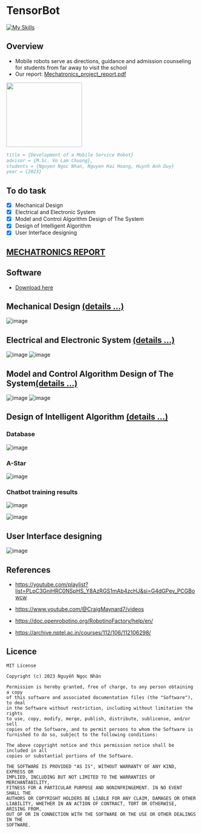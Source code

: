 # TensorBot
[![My Skills](https://skillicons.dev/icons?i=anaconda,docker,git,matlab,pytorch,fastapi,html,css,js,mysql,linux,vim,autocad)](https://skillicons.dev)

## Overview
- Mobile robots serve as directions, guidance and admission counseling for students from far away to visit the school
- Our report: [Mechatronics_project_report.pdf](./docs/Mechatronics_project_report.pdf)

<img src="./images/download.jpg" width="200px" height="170px">


```bibtex
title = {Development of a Mobile Service Robot}
advisor = {M.Sc. Vo Lam Chuong},
students = {Nguyen Ngoc Nhan, Nguyen Hai Hoang, Huynh Anh Duy}
year = {2023}
```
## To do task
- [x] Mechanical Design
- [x] Electrical and Electronic System
- [x] Model and Control Algorithm Design of The System
- [x] Design of Intelligent Algorithm
- [x] User Interface designing

## [MECHATRONICS  REPORT](./docs/Mechatronics_project_report.pdf)

## Software
- [Download here](https://drive.google.com/drive/folders/1QeQVKOQrqvYlFl_fmG-g97QUFa41ZTPt?usp=sharing)


## Mechanical Design [(details ...)](./docs/Mechatronics_project_report.pdf)


![image](./images/robotino.png)


## Electrical and Electronic System [(details ...)](./docs/Mechatronics_project_report.pdf)


![image](./images/operation_diagram.png)
![image](./images/electrical_diagram.png)

## Model and Control Algorithm Design of The System[(details ...)](./docs/Mechatronics_project_report.pdf)


![image](./images/P2Psimu.png)
![image](./images/P2Ppos.png)


## Design of Intelligent Algorithm [(details ...)](./docs/Mechatronics_project_report.pdf)


### Database
![image](./images/database.jpg)

### A-Star
![image](./images/a_star.jpg)


### Chatbot training results
![image](./images/gaph1.jpg)

![image](./images/gaph2.jpg)



## User Interface designing

![image](./images/gui.jpg)


## References
- https://youtube.com/playlist?list=PLpC3GniHRC0NSpHS_Y8AzRGS1mAb4zcHJ&si=G4dGPev_PCGBowcw

- https://www.youtube.com/@CraigMaynard7/videos
- https://doc.openrobotino.org/RobotinoFactory/help/en/
- https://archive.nptel.ac.in/courses/112/106/112106298/

## Licence
    MIT License

    Copyright (c) 2023 Nguyễn Ngọc Nhân

    Permission is hereby granted, free of charge, to any person obtaining a copy
    of this software and associated documentation files (the "Software"), to deal
    in the Software without restriction, including without limitation the rights
    to use, copy, modify, merge, publish, distribute, sublicense, and/or sell
    copies of the Software, and to permit persons to whom the Software is
    furnished to do so, subject to the following conditions:

    The above copyright notice and this permission notice shall be included in all
    copies or substantial portions of the Software.

    THE SOFTWARE IS PROVIDED "AS IS", WITHOUT WARRANTY OF ANY KIND, EXPRESS OR
    IMPLIED, INCLUDING BUT NOT LIMITED TO THE WARRANTIES OF MERCHANTABILITY,
    FITNESS FOR A PARTICULAR PURPOSE AND NONINFRINGEMENT. IN NO EVENT SHALL THE
    AUTHORS OR COPYRIGHT HOLDERS BE LIABLE FOR ANY CLAIM, DAMAGES OR OTHER
    LIABILITY, WHETHER IN AN ACTION OF CONTRACT, TORT OR OTHERWISE, ARISING FROM,
    OUT OF OR IN CONNECTION WITH THE SOFTWARE OR THE USE OR OTHER DEALINGS IN THE
    SOFTWARE.
